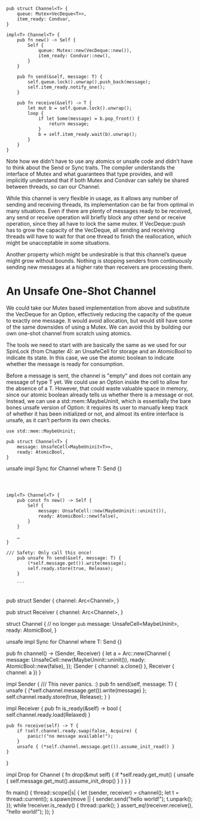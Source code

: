 ```
pub struct Channel<T> {
    queue: Mutex<VecDeque<T>>,
    item_ready: Condvar,
}

impl<T> Channel<T> {
    pub fn new() -> Self {
        Self {
            queue: Mutex::new(VecDeque::new()),
            item_ready: Condvar::new(),
        }
    }

    pub fn send(&self, message: T) {
        self.queue.lock().unwrap().push_back(message);
        self.item_ready.notify_one();
    }

    pub fn receive(&self) -> T {
        let mut b = self.queue.lock().unwrap();
        loop {
            if let Some(message) = b.pop_front() {
                return message;
            }
            b = self.item_ready.wait(b).unwrap();
        }
    }
}

```

Note how we didn’t have to use any atomics or unsafe code and didn’t have to think about the Send or Sync traits. The compiler understands the interface of Mutex and what guarantees that type provides, and will implicitly understand that if both Mutex<T> and Condvar can safely be shared between threads, so can our Channel<T>.

While this channel is very flexible in usage, as it allows any number of sending and receiving threads, its implementation can be far from optimal in many situations. Even if there are plenty of messages ready to be received, any send or receive operation will briefly block any other send or receive operation, since they all have to lock the same mutex. If VecDeque::push has to grow the capacity of the VecDeque, all sending and receiving threads will have to wait for that one thread to finish the reallocation, which might be unacceptable in some situations.

Another property which might be undesirable is that this channel’s queue might grow without bounds. Nothing is stopping senders from continuously sending new messages at a higher rate than receivers are processing them.


# An Unsafe One-Shot Channel

We could take our Mutex<VecDeque> based implementation from above and substitute the VecDeque for an Option, effectively reducing the capacity of the queue to exactly one message. It would avoid allocation, but would still have some of the same downsides of using a Mutex. We can avoid this by building our own one-shot channel from scratch using atomics.

The tools we need to start with are basically the same as we used for our SpinLock<T> (from Chapter 4): an UnsafeCell for storage and an AtomicBool to indicate its state. In this case, we use the atomic boolean to indicate whether the message is ready for consumption.

Before a message is sent, the channel is "empty" and does not contain any message of type T yet. We could use an Option<T> inside the cell to allow for the absence of a T. However, that could waste valuable space in memory, since our atomic boolean already tells us whether there is a message or not. Instead, we can use a std::mem::MaybeUninit<T>, which is essentially the bare bones unsafe version of Option<T>: it requires its user to manually keep track of whether it has been initialized or not, and almost its entire interface is unsafe, as it can’t perform its own checks.

```
use std::mem::MaybeUninit;

pub struct Channel<T> {
    message: UnsafeCell<MaybeUninit<T>>,
    ready: AtomicBool,
}
```

unsafe impl<T> Sync for Channel<T> where T: Send {}

```



impl<T> Channel<T> {
    pub const fn new() -> Self {
        Self {
            message: UnsafeCell::new(MaybeUninit::uninit()),
            ready: AtomicBool::new(false),
        }
    }

    …
}
```

```
/// Safety: Only call this once!
    pub unsafe fn send(&self, message: T) {
        (*self.message.get()).write(message);
        self.ready.store(true, Release);
    }

    ```


```
pub struct Sender<T> {
    channel: Arc<Channel<T>>,
}

pub struct Receiver<T> {
    channel: Arc<Channel<T>>,
}

struct Channel<T> { // no longer `pub`
    message: UnsafeCell<MaybeUninit<T>>,
    ready: AtomicBool,
}

unsafe impl<T> Sync for Channel<T> where T: Send {}

pub fn channel<T>() -> (Sender<T>, Receiver<T>) {
    let a = Arc::new(Channel {
        message: UnsafeCell::new(MaybeUninit::uninit()),
        ready: AtomicBool::new(false),
    });
    (Sender { channel: a.clone() }, Receiver { channel: a })
}

impl<T> Sender<T> {
    /// This never panics. :)
    pub fn send(self, message: T) {
        unsafe { (*self.channel.message.get()).write(message) };
        self.channel.ready.store(true, Release);
    }
}

impl<T> Receiver<T> {
    pub fn is_ready(&self) -> bool {
        self.channel.ready.load(Relaxed)
    }

    pub fn receive(self) -> T {
        if !self.channel.ready.swap(false, Acquire) {
            panic!("no message available!");
        }
        unsafe { (*self.channel.message.get()).assume_init_read() }
    }
}

impl<T> Drop for Channel<T> {
    fn drop(&mut self) {
        if *self.ready.get_mut() {
            unsafe { self.message.get_mut().assume_init_drop() }
        }
    }
}

fn main() {
    thread::scope(|s| {
        let (sender, receiver) = channel();
        let t = thread::current();
        s.spawn(move || {
            sender.send("hello world!");
            t.unpark();
        });
        while !receiver.is_ready() {
            thread::park();
        }
        assert_eq!(receiver.receive(), "hello world!");
    });
}


```